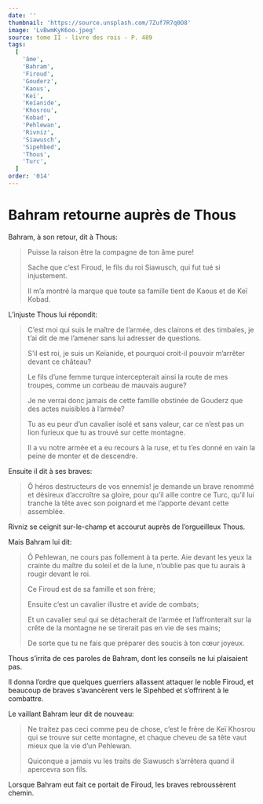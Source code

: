 ```yaml
---
date: ''
thumbnail: 'https://source.unsplash.com/7Zuf7R7q0O8'
image: 'LvBwmKyK6oo.jpeg'
source: tome II - livre des rois - P. 489
tags:
  [
    'âme',
    'Bahram',
    'Firoud',
    'Gouderz',
    'Kaous',
    'Keï',
    'Keïanide',
    'Khosrou',
    'Kobad',
    'Pehlewan',
    'Rivniz',
    'Siawusch',
    'Sipehbed',
    'Thous',
    'Turc',
  ]
order: '014'
---
```


# Bahram retourne auprès de Thous

Bahram, à son retour, dit à Thous:

> Puisse la raison être la compagne de ton âme pure!
>
> Sache que c’est Firoud, le fils du roi Siawusch, qui fut tué si injustement.
>
> Il m’a montré la marque que toute sa famille tient de Kaous et de Keï Kobad.

L’injuste Thous lui répondit:

> C’est moi qui suis le maître de l’armée, des clairons et des timbales, je t’ai dit de me l’amener sans lui adresser de questions.
>
> S’il est roi, je suis un Keïanide, et pourquoi croit-il pouvoir m’arrêter devant ce château?
>
> Le fils d’une femme turque intercepterait ainsi la route de mes troupes, comme un corbeau de mauvais augure?
>
> Je ne verrai donc jamais de cette famille obstinée de Gouderz que des actes nuisibles à l’armée?
>
> Tu as eu peur d’un cavalier isolé et sans valeur, car ce n’est pas un lion furieux que tu as trouvé sur cette montagne.
>
> Il a vu notre armée et a eu recours à la ruse, et tu t’es donné en vain la peine de monter et de descendre.

Ensuite il dit à ses braves:

> Ô héros destructeurs de vos ennemis! je demande un brave renommé et désireux d’accroître sa gloire, pour qu’il aille contre ce Turc, qu’il lui tranche la tête avec son poignard et me l’apporte devant cette assemblée.

Rivniz se ceignit sur-le-champ et accourut auprès de l’orgueilleux Thous.

Mais Bahram lui dit:

> Ô Pehlewan, ne cours pas follement à ta perte. Aie devant les yeux la crainte du maître du soleil et de la lune, n’oublie pas que tu aurais à rougir devant le roi.
>
> Ce Firoud est de sa famille et son frère;
>
> Ensuite c’est un cavalier illustre et avide de combats;
>
> Et un cavalier seul qui se détacherait de l’armée et l’affronterait sur la crête de la montagne ne se tirerait pas en vie de ses mains;
>
> De sorte que tu ne fais que préparer des soucis à ton cœur joyeux.

Thous s’irrita de ces paroles de Bahram, dont les conseils ne lui plaisaient pas.

Il donna l’ordre que quelques guerriers allassent attaquer le noble Firoud, et beaucoup de braves s’avancèrent vers le Sipehbed et s’offrirent à le combattre.

Le vaillant Bahram leur dit de nouveau:

> Ne traitez pas ceci comme peu de chose, c’est le frère de Keï Khosrou qui se trouve sur cette montagne, et chaque cheveu de sa tête vaut mieux que la vie d’un Pehlewan.
>
> Quiconque a jamais vu les traits de Siawusch s’arrêtera quand il apercevra son fils.

Lorsque Bahram eut fait ce portait de Firoud, les braves rebroussèrent chemin.
